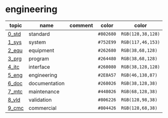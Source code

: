 # engineering

| topic             | name          | comment       |color      |color              |
| -----             | ----          | -------       |---        |---                |
| [0_std][eng_0_std]    | standard      |               |`#802680`  |`RGB(128,38,128)`  |
| [1_sys][eng_1_sys]    | system        |               |`#752E99`  |`RGB(117,46,153)`  |
| [2_equ][eng_2_equ]    | equipment     |               |`#262680`  |`RGB(38,68,128)`   |
| [3_prg][eng_3_prg]    | program       |               |`#264480`  |`RGB(38,68,128)`   |
| [4_itc][eng_4_ifc]    | interface     |               |`#268080`  |`RGB(38,128,128)`  |
| [5_eng][eng_5_eng]    | engineering   |               |`#2E8A57`  |`RGB(46,138,87)`   |
| [6_doc][eng_6_doc]    | documentation |               |`#268026`  |`RGB(38,128,38)`   |
| [7_mtc][eng_7_mtc]    | maintenance   |               |`#448026`  |`RGB(68,128,38)`   |
| [8_vld][eng_8_vld]    | validation    |               |`#806226`  |`RGB(128,98,38)`   |
| [9_cmc][eng_9_cmc]    | commercial    |               |`#804426`  |`RGB(128,68,38)`   |

[eng_0_std]: ./0_std/README.md
[eng_1_sys]: ./1_sys/README.md
[eng_2_equ]: ./2_equ/README.md
[eng_3_prg]: ./3_prg/README.md
[eng_4_ifc]: ./4_ifc/README.md
[eng_5_eng]: ./5_eng/README.md
[eng_6_doc]: ./6_doc/README.md
[eng_7_mtc]: ./7_mtc/README.md
[eng_8_vld]: ./8_vld/README.md
[eng_9_cmc]: ./9_cmc/README.md


